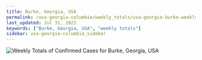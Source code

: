 ```yaml
---
title: Burke, Georgia, USA
permalink: /usa-georgia-columbia/weekly_totals/usa-georgia-burke-weekly_totals.html
last_updated: Jul 31, 2021
keywords: ["Burke, Georgia, USA", "weekly totals"]
sidebar: usa-georgia-columbia_sidebar
---
```


![Weekly Totals of Confirmed Cases for Burke, Georgia, USA](/covid_tracker/images/graphs/usa-georgia-burke-weekly_totals_graph.png)
